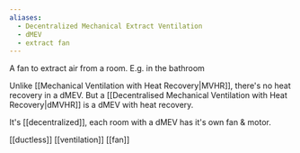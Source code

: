 ```yaml
---
aliases:
  - Decentralized Mechanical Extract Ventilation
  - dMEV
  - extract fan
---
```

A fan to extract air from a room. E.g. in the bathroom

Unlike [[Mechanical Ventilation with Heat Recovery|MVHR]], there's no heat recovery in a dMEV. But a [[Decentralised Mechanical Ventilation with Heat Recovery|dMVHR]] is a dMEV with heat recovery.

It's [[decentralized]], each room with a dMEV has it's own fan & motor.

[[ductless]]
[[ventilation]]
[[fan]]